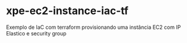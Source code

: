 # xpe-ec2-instance-iac-tf
Exemplo de IaC com terraform provisionando uma instância EC2 com IP Elastico e security group
